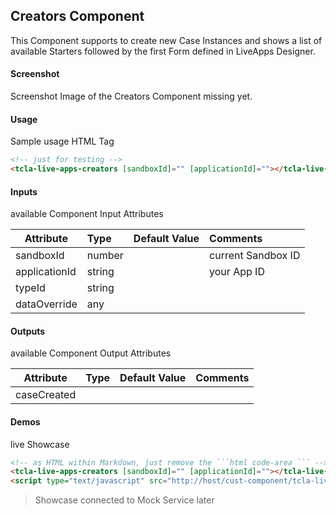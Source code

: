 ## Creators Component
This Component supports to create new Case Instances and shows a list of available Starters followed by the first Form defined in LiveApps Designer.

#### Screenshot
Screenshot Image of the Creators Component missing yet.

#### Usage
Sample usage HTML Tag

```html
<!-- just for testing -->
<tcla-live-apps-creators [sandboxId]="" [applicationId]=""></tcla-live-apps-creators>
```

#### Inputs
available Component Input Attributes

| Attribute         | Type                          | Default Value | Comments                                        |
| ----------------- |:----------------------------- |:------------- |:----------------------------------------------- |
| sandboxId         | number                        |               | current Sandbox ID                              |
| applicationId     | string                        |               | your App ID                                     |
| typeId            | string                        |               |                                                 |
| dataOverride      | any                           |               |                                                 |

#### Outputs
available Component Output Attributes

| Attribute         | Type                          | Default Value | Comments                                        |
| ----------------- |:----------------------------- |:------------- |:----------------------------------------------- |
| caseCreated       |                               |               |                                                 |

#### Demos
live Showcase

```html
<!-- as HTML within Markdown, just remove the ```html code-area ``` -->
<tcla-live-apps-creators [sandboxId]="" [applicationId]=""></tcla-live-apps-creators>
<script type="text/javascript" src="http://host/cust-component/tcla-live-apps-creators.js"></script>
```

> Showcase connected to Mock Service later


